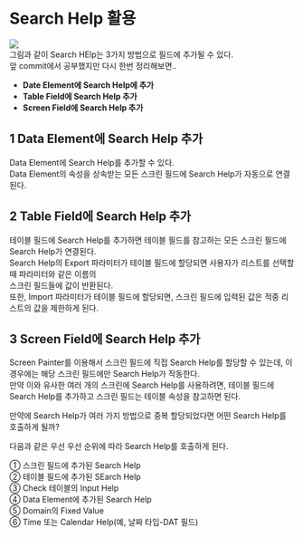 # Search Help 활용
<img src = "https://help.sap.com/saphelp_scm70/helpdata/ru/cf/21ee93446011d189700000e8322d00/Image342.gif"><br>
그림과 같이 Search HElp는 3가지 방법으로 필드에 추가될 수 있다.<br>
앞 commit에서 공부했지만 다시 한번 정리해보면..<br>

- **Date Element에 Search Help에 추가**<br>
- **Table Field에 Search Help 추가**<br>
- **Screen Field에 Search Help 추가**<br>

## 1 Data Element에 Search Help 추가
Data Element에 Search Help를 추가할 수 있다. <br>
Data Element의 속성을 상속받는 모든 스크린 필드에 Search Help가 자동으로 연결된다.

## 2 Table Field에 Search Help 추가
테이블 필드에 Search Help를 추가하면 테이블 필드를 참고하는 모든 스크린 필드에 Search Help가 연결된다. <br>
Search Help의 Export 파라미터가 테이블 필드에 할당되면 사용자가 리스트를 선택할 때 파라미터와 같은 이름의<br>
스크린 필드들에 값이 반환된다. <br>
또한, Import 파라미터가 테이블 필드에 할당되면, 스크린 필드에 입력된 값은 적중 리스트의 값을 제한하게 된다.

## 3 Screen Field에 Search Help 추가
Screen Painter를 이용해서 스크린 필드에 직접 Search Help를 할당할 수 있는데, 이 경우에는 해당 스크린 필드에만 Search Help가 작동한다.<br>
만약 이와 유사한 여러 개의 스크린에 Search Help를 사용하려면, 테이블 필드에 Search Help를 추가하고 스크린 필드는 테이블 속성을 참고하면 된다.

만약에 Search Help가 여러 가지 방법으로 중복 할당되었다면 어떤 Search Help를 호출하게 될까? <br>

다음과 같은 우선 우선 순위에 따라 Search Help를 호출하게 된다. <br>

① 스크린 필드에 추가된 Search Help<br>
② 테이블 필드에 추가된 SEarch Help<br>
③ Check 테이블의 Input Help<br>
④ Data Element에 추가된 Search Help<br>
⑤ Domain의 Fixed Value<br>
⑥ Time 또는 Calendar Help(예, 날짜 타입-DAT 필드)<br>
